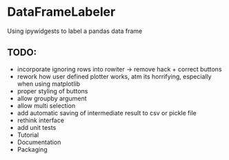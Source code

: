 # DataFrameLabeler
Using ipywidgests to label a pandas data frame

## TODO:
* incorporate ignoring rows into rowiter -> remove hack + correct buttons
* rework how user defined plotter works, atm its horrifying, especially when
  using matplotlib
* proper styling of buttons
* allow groupby argument
* allow multi selection
* add automatic saving of intermediate result to csv or pickle file
* rethink interface
* add unit tests
* Tutorial
* Documentation
* Packaging
